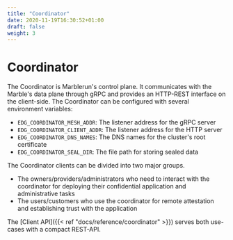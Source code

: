 ```yaml
---
title: "Coordinator"
date: 2020-11-19T16:30:52+01:00
draft: false
weight: 3
---
```


# Coordinator

The Coordinator is Marblerun's control plane.
It communicates with the Marble's data plane through gRPC and provides an HTTP-REST interface on the client-side.
The Coordinator can be configured with several environment variables:

* `EDG_COORDINATOR_MESH_ADDR`: The listener address for the gRPC server
* `EDG_COORDINATOR_CLIENT_ADDR`: The listener address for the HTTP server
* `EDG_COORDINATOR_DNS_NAMES`: The DNS names for the cluster's root certificate
* `EDG_COORDINATOR_SEAL_DIR`: The file path for storing sealed data

The Coordinator clients can be divided into two major groups.

* The owners/providers/administrators who need to interact with the coordinator for deploying their confidential application and administrative tasks
* The users/customers who use the coordinator for remote attestation and establishing trust with the application

The [Client API]({{< ref "docs/reference/coordinator" >}}) serves both use-cases with a compact REST-API.
